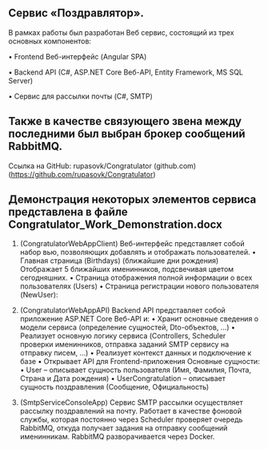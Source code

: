 ## Сервис «Поздравлятор».

В рамках работы был разработан Веб сервис, состоящий из трех основных компонентов:

•	Frontend Веб-интерфейс (Angular SPA)

•	Backend API (C#, ASP.NET Core Веб-API, Entity Framework, MS SQL Server)

•	Сервис для рассылки почты (C#, SMTP)

Также в качестве связующего звена между последними был выбран брокер сообщений RabbitMQ.
------------------
Ссылка на GitHub: rupasovk/Congratulator (github.com)
(https://github.com/rupasovk/Congratulator)

Демонстрация некоторых элементов сервиса представлена в файле Congratulator_Work_Demonstration.docx
------------------

1. (CongratulatorWebAppClient) Веб-интерфейс представляет собой набор вью, позволяющих добавлять и отображать пользователей.
•	Главная страница (Birthdays) (ближайшие дни рождения)
Отображает 5 ближайших именинников, подсвечивая цветом сегодняшних.
•	Страница отображения полной информации о всех пользователях (Users)
•	Страница регистрации нового пользователя (NewUser):

3. (CongratulatorWebAppAPI) Backend API представляет собой приложение ASP.NET Core Веб-API и:
•	Хранит основные сведения о модели сервиса (определение сущностей, Dto-объектов, …)
•	Реализует основную логику сервиса (Controllers, Scheduler проверки именинников, отправка заданий SMTP сервису на отправку писем, …)
•	Реализует контекст данных и подключение к базе
•	Открывает API для Frontend-приложения
Основные сущности:
•	User – описывает сущность пользователя (Имя, Фамилия, Почта, Страна и Дата рождения)
•	UserCongratulation – описывает сущность поздравления (Сообщение, Официальность)

4. (SmtpServiceConsoleApp) Сервис SMTP рассылки осуществляет рассылку поздравлений на почту. Работает в качестве фоновой службы,
которая постоянно через Scheduler проверяет очередь RabbitMQ, откуда получает задания на отправку сообщений именинникам. RabbitMQ разворачивается через Docker.
